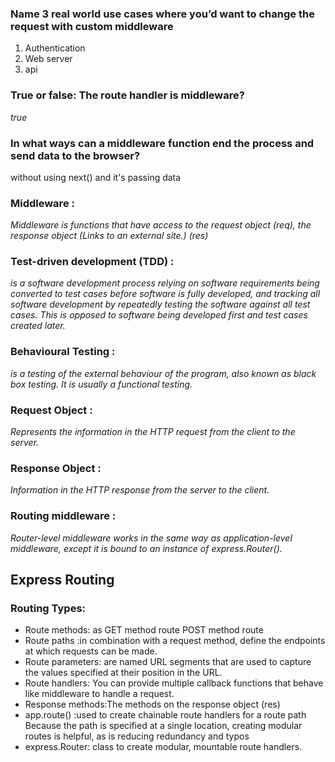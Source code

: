 ### Name 3 real world use cases where you’d want to change the request with custom middleware
1. Authentication
2. Web server
3. api

### True or false: The route handler is middleware?
*true*

### In what ways can a middleware function end the process and send data to the browser?
 without using next() and it's passing data


### Middleware :
*Middleware is functions that have access to the request object (req), the response object (Links to an external site.) (res)*

### Test-driven development (TDD) :
*is a software development process relying on software requirements being converted to test cases before software is fully developed, and tracking all software development by repeatedly testing the software against all test cases. This is opposed to software being developed first and test cases created later.*

### Behavioural Testing :
*is a testing of the external behaviour of the program, also known as black box testing. It is usually a functional testing.*

### Request Object :
*Represents the information in the HTTP request from the client to the server.*

### Response Object :
*Information in the HTTP response from the server to the client.*

### Routing middleware :
*Router-level middleware works in the same way as application-level middleware, except it is bound to an instance of express.Router().*

## Express Routing

### Routing Types:
- Route methods: as GET method route POST method route
- Route paths :in combination with a request method, define the endpoints at which requests can be made.
- Route parameters: are named URL segments that are used to capture the values specified at their position in the URL.
- Route handlers: You can provide multiple callback functions that behave like middleware to handle a request.
- Response methods:The methods on the response object (res)
- app.route() :used to create chainable route handlers for a route path Because the path is specified at a single location, creating modular routes is helpful, as is reducing redundancy and typos
- express.Router: class to create modular, mountable route handlers.